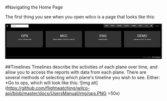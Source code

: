 #Navigating the Home Page

The first thing you see when you open wilco is a page that looks like this:

![img alt](https://github.com/flightwatching/wilco-api/blob/master/docs/UsersManual/img/Homepage.PNG)

##Timelines
Timelines describe the activities of each plane over time, and allow you to access the reports with data from each plane.  There are several methods of selecting which plane's timeline you wish to see.  Either:
*Go to ops, which will look like this: 
![img alt](https://github.com/flightwatching/wilco-api/blob/master/docs/UsersManual/img/ops.PNG =50x)
